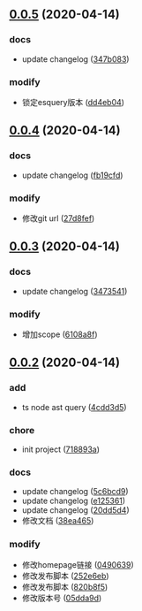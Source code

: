 ## [0.0.5](https://github.com/chenshengshui/tsquery/compare/v0.0.4...v0.0.5) (2020-04-14)


### docs

* update changelog ([347b083](https://github.com/chenshengshui/tsquery/commit/347b08368ff01ac52f9f4729029f41d75969bb9a))

### modify

* 锁定esquery版本 ([dd4eb04](https://github.com/chenshengshui/tsquery/commit/dd4eb042f0c50effedbf97232cef2eafa6210e6a))



## [0.0.4](https://github.com/chenshengshui/tsquery/compare/v0.0.3...v0.0.4) (2020-04-14)


### docs

* update changelog ([fb19cfd](https://github.com/chenshengshui/tsquery/commit/fb19cfd027ba72db98692419ac616ac61c30c29d))

### modify

* 修改git url ([27d8fef](https://github.com/chenshengshui/tsquery/commit/27d8fef24b9b9635d3940a31a632b9f858546fde))



## [0.0.3](https://github.com/chenshengshui/tsquery/compare/v0.0.2...v0.0.3) (2020-04-14)


### docs

* update changelog ([3473541](https://github.com/chenshengshui/tsquery/commit/34735410f6172b6e12f860ee4f61369067196d8d))

### modify

* 增加scope ([6108a8f](https://github.com/chenshengshui/tsquery/commit/6108a8f492ba1254692530bfcfce9bacb21a01db))



## [0.0.2](https://github.com/chenshengshui/tsquery/compare/718893af80e5e2f3d448bed6f31a577af2fbbf27...v0.0.2) (2020-04-14)


### add

* ts node ast query ([4cdd3d5](https://github.com/chenshengshui/tsquery/commit/4cdd3d5ce979eb80969fd85c7b25bd72be435818))

### chore

* init project ([718893a](https://github.com/chenshengshui/tsquery/commit/718893af80e5e2f3d448bed6f31a577af2fbbf27))

### docs

* update changelog ([5c6bcd9](https://github.com/chenshengshui/tsquery/commit/5c6bcd9a6a8fdee991af9241b1d116351c51a184))
* update changelog ([e125361](https://github.com/chenshengshui/tsquery/commit/e125361d40663a61734bed7827523fc62a1f96fc))
* update changelog ([20dd5d4](https://github.com/chenshengshui/tsquery/commit/20dd5d45607bf567cc2e4901dbcc9eda9504a2d9))
* 修改文档 ([38ea465](https://github.com/chenshengshui/tsquery/commit/38ea4654fe7550f56b94dfc6d1233e392e9620b3))

### modify

* 修改homepage链接 ([0490639](https://github.com/chenshengshui/tsquery/commit/04906394e68e995aa2b2c80837c30c45af33d627))
* 修改发布脚本 ([252e6eb](https://github.com/chenshengshui/tsquery/commit/252e6ebaffea3becf5349d50695aa89b9b5a4992))
* 修改发布脚本 ([820b8f5](https://github.com/chenshengshui/tsquery/commit/820b8f5cc59e6b790edff96c8481da858dbf2c73))
* 修改版本号 ([05dda9d](https://github.com/chenshengshui/tsquery/commit/05dda9dd99dc827796eb1e8a43f66391a5006888))



